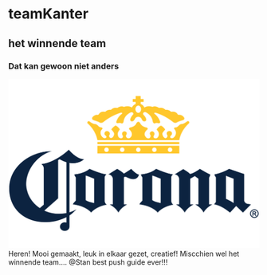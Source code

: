 # teamKanter
## het winnende team
### Dat kan gewoon niet anders

![alt text](https://github.com/barreBas85/teamKanter/blob/master/images/1200px-Corona-logo.svg.png?raw=true "Corona")
Heren!
Mooi gemaakt, leuk in elkaar gezet, creatief!
Miscchien wel het winnende team....
@Stan best push guide ever!!!

